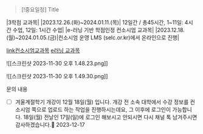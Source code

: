 

> [!중요일정] Title
> 
|3학점 교과목|   |2023.12.26.(화)~2024.01.11.(목)| 12일간 / 총45시간, 1~11일: 4시간 수업, 12일: 1시간 수업|
|e-러닝 기반 학점인정 컨소시엄 교과목|   |2023.12.18.(월)~2024.01.05.(금)|컨소시엄 운영 LMS (selc.or.kr)에서 온라인으로 진행|

[link컨소시엄교과목](https://www.selc.or.kr)
[e러닝 교과목](https://ecampus.smu.ac.kr/)



![[스크린샷 2023-11-30 오후 1.48.23.png]]



![[스크린샷 2023-11-30 오후 1.49.30.png]]



문의 내용
- [ ] 겨울계절학기 개강이 12월 18일(월) 입니다. 개강 전 소속 대학에서 수강 정보를 컨소시엄 쪽으로 업로드 하는 작업을 진행하시는데요, 그 이후에 로그인이 가능합니다. 18일(월) 전날인 17일(일)에 로그인 해보시고 안되시면 다시 채널 톡 남겨주시면 감사하겠습니다.📅 2023-12-17